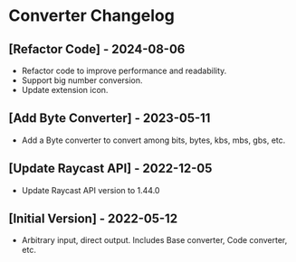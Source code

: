 # Converter Changelog

## [Refactor Code] - 2024-08-06

- Refactor code to improve performance and readability.
- Support big number conversion.
- Update extension icon.

## [Add Byte Converter] - 2023-05-11

- Add a Byte converter to convert among bits, bytes, kbs, mbs, gbs, etc.

## [Update Raycast API] - 2022-12-05

- Update Raycast API version to 1.44.0

## [Initial Version] - 2022-05-12

- Arbitrary input, direct output. Includes Base converter, Code converter, etc.
